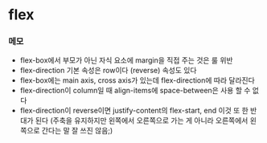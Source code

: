 # flex

### 메모

- flex-box에서 부모가 아닌 자식 요소에 margin을 직접 주는 것은 룰 위반
- flex-direction 기본 속성은 row이다 (reverse) 속성도 있다
- flex-box에는 main axis, cross axis가 있는데 flex-direction에 따라 달라진다
- flex-direction이 column일 때 align-items에 space-between은 사용 할 수 없다
- flex-direction이 reverse이면 justify-content의 flex-start, end 이것 또 한 반대가 된다 (주축을 유지하지만 왼쪽에서 오른쪽으로 가는 게 아니라 오른쪽에서 왼쪽으로 간다는 말 잘 쓰진 않음;)
